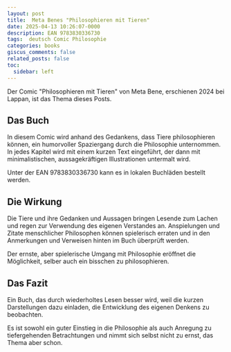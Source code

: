 ```yaml
---
layout: post
title:  Meta Benes "Philosophieren mit Tieren"
date: 2025-04-13 10:26:07-0000
description: EAN 9783830336730
tags:  deutsch Comic Philosophie
categories: books
giscus_comments: false
related_posts: false
toc:
  sidebar: left
---
```


Der Comic "Philosophieren mit Tieren" von Meta Bene, erschienen 2024 bei Lappan, ist das Thema dieses Posts.


## Das Buch

In diesem Comic wird anhand des Gedankens, dass Tiere philosophieren können, ein humorvoller Spaziergang durch die Philosophie unternommen. In jedes Kapitel wird mit einem kurzen Text eingeführt, der dann mit minimalistischen, aussagekräftigen Illustrationen untermalt wird. 

Unter der EAN 9783830336730 kann es in lokalen Buchläden bestellt werden.


## Die Wirkung

Die Tiere und ihre Gedanken und Aussagen bringen Lesende zum Lachen und regen zur Verwendung des eigenen Verstandes an. Anspielungen und Zitate menschlicher Philosophen können spielerisch erraten und in den Anmerkungen und Verweisen hinten im Buch überprüft werden. 

Der ernste, aber spielerische Umgang mit Philosophie eröffnet die Möglichkeit, selber auch ein bisschen zu philosophieren.


## Das Fazit

Ein Buch, das durch wiederholtes Lesen besser wird, weil die kurzen Darstellungen dazu einladen, die Entwicklung des eigenen Denkens zu beobachten. 

Es ist sowohl ein guter Einstieg in die Philosophie als auch Anregung zu tiefergehenden Betrachtungen und nimmt sich selbst nicht zu ernst, das Thema aber schon.
